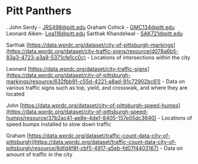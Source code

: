 
# Pitt Panthers

. John Serdy - JRS498@pitt.edu
Graham Cohick - GMC134@pitt.edu
Leonard Aiken- Lea116@pitt.edu
Sarthak Khandelwal - SAK721@pitt.edu

Sarthak
[https://data.wprdc.org/dataset/city-of-pittsburgh-markings](https://data.wprdc.org/dataset/city-traffic-signs/resource/d078a6b5-83a3-4723-a3a9-5371cfe1cc0c) - Locations of intersections within the city

Leonard
[https://data.wprdc.org/dataset/city-traffic-signs](https://data.wprdc.org/dataset/city-of-pittsburgh-markings/resource/632fbb91-c55d-4221-a8ad-91c72902bc61) - Data on various traffic signs such as top, yield, and crosswalk, and where they are located

John
[https://data.wprdc.org/dataset/city-of-pittsburgh-speed-humps](https://data.wprdc.org/dataset/city-of-pittsburgh-speed-humps/resource/37b2ac41-ae8e-4de1-8405-157e05dc3640) - Locations of speed bumps installed to slow down traffic

Graham
[https://data.wprdc.org/dataset/traffic-count-data-city-of-pittsburgh](https://data.wprdc.org/dataset/traffic-count-data-city-of-pittsburgh/resource/6dfd4f8f-cbf5-4917-a5eb-fd07f4403167) - Data on amount of traffic in the city
